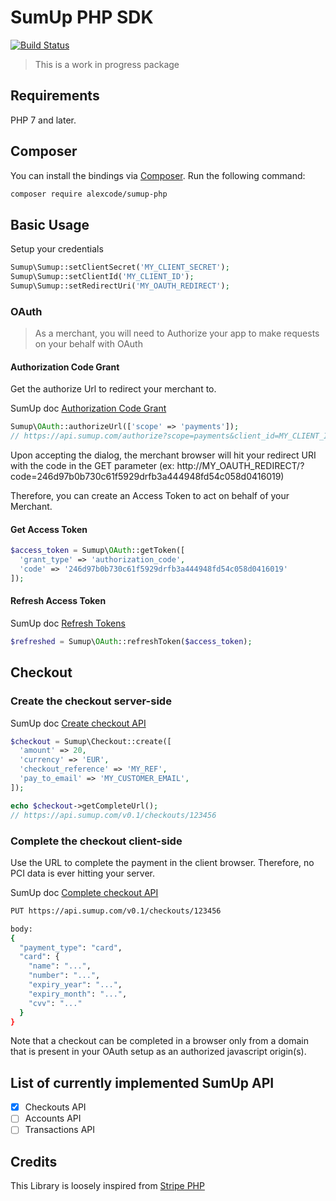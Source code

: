 # SumUp PHP SDK
[![Build Status](https://travis-ci.org/alexcode/sumup-php.svg?branch=master)](https://travis-ci.org/alexcode/sumup-php)

> This is a work in progress package

## Requirements

PHP 7 and later.

## Composer

You can install the bindings via [Composer](http://getcomposer.org/). Run the following command:

```bash
composer require alexcode/sumup-php
```

## Basic Usage

Setup your credentials
```php
Sumup\Sumup::setClientSecret('MY_CLIENT_SECRET');
Sumup\Sumup::setClientId('MY_CLIENT_ID');
Sumup\Sumup::setRedirectUri('MY_OAUTH_REDIRECT');
```
### OAuth
> As a merchant, you will need to Authorize your app to make requests on your behalf with OAuth

#### Authorization Code Grant
Get the authorize Url to redirect your merchant to.

SumUp doc [Authorization Code Grant](http://docs.sumup.com/oauth/#header-authorization-code-grant)

```php
Sumup\OAuth::authorizeUrl(['scope' => 'payments']);
// https://api.sumup.com/authorize?scope=payments&client_id=MY_CLIENT_ID&redirect_uri=MY_OAUTH_REDIRECT&response_type=code
```
Upon accepting the dialog, the merchant browser will hit your redirect URI with
the code in the GET parameter (ex: http://MY_OAUTH_REDIRECT/?code=246d97b0b730c61f5929drfb3a444948fd54c058d0416019)

Therefore, you can create an Access Token to act on behalf of your Merchant.

#### Get Access Token
```php
$access_token = Sumup\OAuth::getToken([
  'grant_type' => 'authorization_code',
  'code' => '246d97b0b730c61f5929drfb3a444948fd54c058d0416019'
]);
```

#### Refresh Access Token

SumUp doc [Refresh Tokens](http://docs.sumup.com/oauth/#header-refresh-tokens)

```php
$refreshed = Sumup\OAuth::refreshToken($access_token);
```

## Checkout

### Create the checkout server-side

SumUp doc [Create checkout API](http://docs.sumup.com/rest-api/checkouts-api/#checkouts-create-checkout-post)
```php
$checkout = Sumup\Checkout::create([
  'amount' => 20,
  'currency' => 'EUR',
  'checkout_reference' => 'MY_REF',
  'pay_to_email' => 'MY_CUSTOMER_EMAIL',
]);

echo $checkout->getCompleteUrl();
// https://api.sumup.com/v0.1/checkouts/123456
```

### Complete the checkout client-side
Use the URL to complete the payment in the client browser. Therefore, no PCI data is ever hitting your server.

SumUp doc [Complete checkout API](http://docs.sumup.com/rest-api/checkouts-api/#checkouts-complete-checkout)

```bash
PUT https://api.sumup.com/v0.1/checkouts/123456

body:
{
  "payment_type": "card",
  "card": {
    "name": "...",
    "number": "...",
    "expiry_year": "...",
    "expiry_month": "...",
    "cvv": "..."
  }
}
```
Note that a checkout can be completed in a browser only from a domain that is present in your OAuth setup as an authorized javascript origin(s).

## List of currently implemented SumUp API

-   [x] Checkouts API
-   [ ] Accounts API
-   [ ] Transactions API

## Credits
This Library is loosely inspired from [Stripe PHP](https://github.com/stripe/stripe-php)

